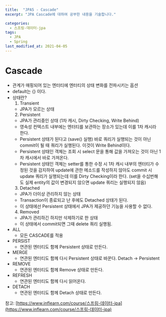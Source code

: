```yaml
---
title:  "JPA5 - Cascade"
excerpt: "JPA Cascade에 대하여 공부한 내용을 기술합니다."

categories:
  - 스프링-데이터-jpa
tags:
  - JPA
  - Spring
last_modified_at: 2021-04-05
---
```


# Cascade
  * 관계가 매핑되어 있는 엔터티에 엔터티의 상태 변화를 전파시키는 옵션
  * default는 {} 이다.
  * 상태란?
    1. Transient
      - JPA가 모르는 상태
    2. Persistent
      - JPA가 관리중인 상태 (1차 캐시, Dirty Checking, Write Behind)
      - 영속성 컨텍스트 내부에는 엔터티를 보관하는 장소가 있는데 이를 1차 캐시라 한다.
      - Persistent 상태가 된다고 (save() 실행) 바로 쿼리가 실행되는 것이 아닌 commit이 될 때 쿼리가 실행된다. 이것이 Write Behind이다.
      - Persistent 상태인 객체는 조회 시 select 문을 통해 값을 가져오는 것이 아닌 1차 캐시에서 바로 가져온다.
      - Persistent 상태인 객체는 setter를 통한 수정 시 1차 캐시 내부의 엔터티가 수정된 것을 감지하여 update에 관한 메소드를 작성하지 않아도 commit 시 update 쿼리가 실행되는데 이를 Dirty Checking이라 한다. (set을 수십번해도 실제 entity의 값이 변경되지 않으면 update 쿼리는 실행되지 않음)
    3. Detached
      - JPA가 더이상 관리하지 않는 상태
      - Transaction이 종료되고 난 후에도 Detached 상태가 된다.
      - 이 상태에선 Persistent 상태에서 JPA가 제공하던 기능을 사용할 수 없다.
    4. Removed
      - JPA가 관리하긴 하지만 삭제하기로 한 상태
      - 이 상태에서 commit되면 그때 delete 쿼리 실행됨.
  * ALL
    - 모든 CASCADE를 적용
  * PERSIST
    - 연관된 엔터티도 함께 Persistent 상태로 만든다.
  * MERGE
    - 연관된 엔터티도 함께 다시 Persistent 상태로 바꾼다. Detach -> Persistent
  * REMOVE
    - 연관된 엔터티도 함께 Remove 상태로 만든다.
  * REFRESH
    - 연관된 엔터티도 함께 다시 읽어온다.
  * DETACH
    - 연관된 엔터티도 함께 Detach 상태로 만든다.



  참고: [https://www.inflearn.com/course/스프링-데이터-jpa](https://www.inflearn.com/course/스프링-데이터-jpa)